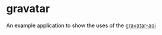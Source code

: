 gravatar
========

An example application to show the uses of the [gravatar-api](https://rubygems.org/gems/gravatar-api)
